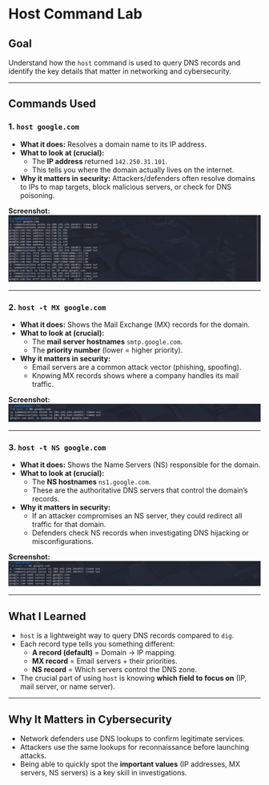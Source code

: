 # Host Command Lab

## Goal
Understand how the `host` command is used to query DNS records and identify the key details that matter in networking and cybersecurity.

---

## Commands Used

### 1. `host google.com`
- **What it does:** Resolves a domain name to its IP address.
- **What to look at (crucial):**  
  - The **IP address** returned `142.250.31.101`.  
  - This tells you where the domain actually lives on the internet.  
- **Why it matters in security:** Attackers/defenders often resolve domains to IPs to map targets, block malicious servers, or check for DNS poisoning.

**Screenshot:**
![host google.com](host.png)

---

### 2. `host -t MX google.com`
- **What it does:** Shows the Mail Exchange (MX) records for the domain.
- **What to look at (crucial):**  
  - The **mail server hostnames** `smtp.google.com`.  
  - The **priority number** (lower = higher priority).  
- **Why it matters in security:**  
  - Email servers are a common attack vector (phishing, spoofing).  
  - Knowing MX records shows where a company handles its mail traffic.

**Screenshot:**
![host mx](host_mx.png)

---

### 3. `host -t NS google.com`
- **What it does:** Shows the Name Servers (NS) responsible for the domain.
- **What to look at (crucial):**  
  - The **NS hostnames** `ns1.google.com`.  
  - These are the authoritative DNS servers that control the domain’s records.  
- **Why it matters in security:**  
  - If an attacker compromises an NS server, they could redirect all traffic for that domain.  
  - Defenders check NS records when investigating DNS hijacking or misconfigurations.

**Screenshot:**
![host ns](host_ns.png)

---

## What I Learned
- `host` is a lightweight way to query DNS records compared to `dig`.  
- Each record type tells you something different:
  - **A record (default)** = Domain → IP mapping.  
  - **MX record** = Email servers + their priorities.  
  - **NS record** = Which servers control the DNS zone.  
- The crucial part of using `host` is knowing **which field to focus on** (IP, mail server, or name server).  

---

## Why It Matters in Cybersecurity
- Network defenders use DNS lookups to confirm legitimate services.  
- Attackers use the same lookups for reconnaissance before launching attacks.  
- Being able to quickly spot the **important values** (IP addresses, MX servers, NS servers) is a key skill in investigations.

